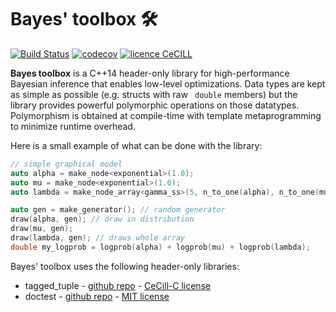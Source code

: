 # Bayes' toolbox  	&#128736;

[![Build Status](https://travis-ci.org/vlanore/bayes_toolbox.svg?branch=master)](https://travis-ci.org/vlanore/bayes_toolbox) [![codecov](https://codecov.io/gh/vlanore/bayes_toolbox/branch/master/graph/badge.svg)](https://codecov.io/gh/vlanore/bayes_toolbox) [![licence CeCILL](https://img.shields.io/badge/license-CeCILL--C-blue.svg)](http://www.cecill.info/licences.en.html)

**Bayes toolbox** is a C++14 header-only library for high-performance Bayesian inference that enables low-level optimizations.
Data types are kept as simple as possible (e.g. structs with raw ` double` members) but the library provides powerful polymorphic operations on those datatypes.
Polymorphism is obtained at compile-time with template metaprogramming to minimize runtime overhead.

Here is a small example of what can be done with the library:
```cpp
// simple graphical model
auto alpha = make_node<exponential>(1.0);
auto mu = make_node<exponential>(1.0);
auto lambda = make_node_array<gamma_ss>(5, n_to_one(alpha), n_to_one(mu)); //node array

auto gen = make_generator(); // random generator
draw(alpha, gen); // draw in distribution
draw(mu, gen);
draw(lambda, gen); // draws whole array
double my_logprob = logprob(alpha) + logprob(mu) + logprob(lambda);
```

Bayes' toolbox uses the following header-only libraries:
* tagged_tuple - [github repo](https://github.com/vlanore/tagged_tuple) - [CeCill-C license](LICENSE.txt)
* doctest - [github repo](https://github.com/onqtam/doctest) - [MIT license](utils/LICENSE.txt)
